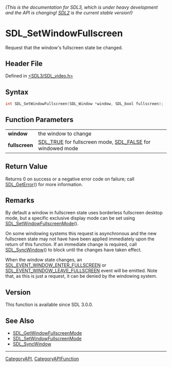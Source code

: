 ###### (This is the documentation for SDL3, which is under heavy development and the API is changing! [SDL2](https://wiki.libsdl.org/SDL2/) is the current stable version!)
# SDL_SetWindowFullscreen

Request that the window's fullscreen state be changed.

## Header File

Defined in [<SDL3/SDL_video.h>](https://github.com/libsdl-org/SDL/blob/main/include/SDL3/SDL_video.h)

## Syntax

```c
int SDL_SetWindowFullscreen(SDL_Window *window, SDL_bool fullscreen);

```

## Function Parameters

|                    |                                                                                    |
| ------------------ | ---------------------------------------------------------------------------------- |
| **window**         | the window to change                                                               |
| **fullscreen**     | [SDL_TRUE](SDL_TRUE) for fullscreen mode, [SDL_FALSE](SDL_FALSE) for windowed mode |

## Return Value

Returns 0 on success or a negative error code on failure; call
[SDL_GetError](SDL_GetError)() for more information.

## Remarks

By default a window in fullscreen state uses borderless fullscreen desktop
mode, but a specific exclusive display mode can be set using
[SDL_SetWindowFullscreenMode](SDL_SetWindowFullscreenMode)().

On some windowing systems this request is asynchronous and the new
fullscreen state may not have have been applied immediately upon the return
of this function. If an immediate change is required, call
[SDL_SyncWindow](SDL_SyncWindow)() to block until the changes have taken
effect.

When the window state changes, an
[SDL_EVENT_WINDOW_ENTER_FULLSCREEN](SDL_EVENT_WINDOW_ENTER_FULLSCREEN) or
[SDL_EVENT_WINDOW_LEAVE_FULLSCREEN](SDL_EVENT_WINDOW_LEAVE_FULLSCREEN)
event will be emitted. Note that, as this is just a request, it can be
denied by the windowing system.

## Version

This function is available since SDL 3.0.0.

## See Also

* [SDL_GetWindowFullscreenMode](SDL_GetWindowFullscreenMode)
* [SDL_SetWindowFullscreenMode](SDL_SetWindowFullscreenMode)
* [SDL_SyncWindow](SDL_SyncWindow)

----
[CategoryAPI](CategoryAPI), [CategoryAPIFunction](CategoryAPIFunction)

